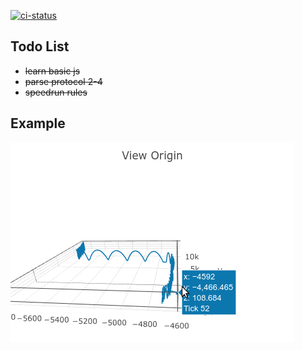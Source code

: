 [![ci-status](https://travis-ci.org/NeKzor/sdp.js.svg?branch=master)](https://travis-ci.org/NeKzor/sdp.js)

## Todo List
- ~~learn basic js~~
- ~~parse protocol 2-4~~
- ~~speedrun rules~~

## Example
[![showcase.gif](showcase.gif)](https://nekzor.github.io/parser)
